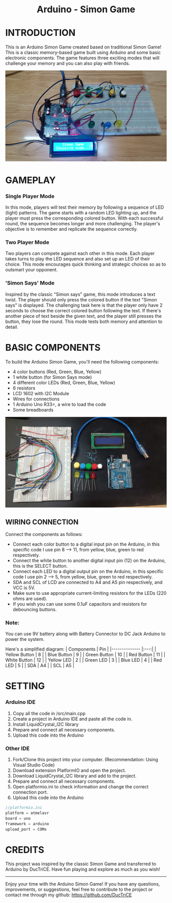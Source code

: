 <h1 style="text-align: center;">Arduino - Simon Game</h1>

# INTRODUCTION

This is an Arduino Simon Game created based on traditional Simon Game! This is a classic memory-based game built using Arduino and some basic electronic components. The game features three exciting modes that will challenge your memory and you can also play with friends.

![Simon Game](images/simon_game.jpg)

# GAMEPLAY

### Single Player Mode
In this mode, players will test their memory by following a sequence of LED (light) patterns. The game starts with a random LED lighting up, and the player must press the corresponding colored button. With each successful round, the sequence becomes longer and more challenging. The player's objective is to remember and replicate the sequence correctly.

### Two Player Mode
Two players can compete against each other in this mode. Each player takes turns to play the LED sequence and also set up an LED of their choice. This mode encourages quick thinking and strategic choices so as to outsmart your opponent.

### 'Simon Says' Mode
Inspired by the classic "Simon says" game, this mode introduces a text twist. The player should only press the colored button if the text "Simon says" is displayed. The challenging task here is that the player only have 2 seconds to choose the correct colored button following the text. If there's another piece of text beside the given text, and the player still presses the button, they lose the round. This mode tests both memory and attention to detail.

# BASIC COMPONENTS

To build the Arduino Simon Game, you'll need the following components:

- 4 color buttons (Red, Green, Blue, Yellow)
- 1 white button (for Simon Says mode)
- 4 different color LEDs (Red, Green, Blue, Yellow)
- 6 resistors
- LCD 1602 with I2C Module
- Wires for connections
- 1 Arduino Uno R33=, a wire to load the code
- Some breadboards

![Components](images/components.jpg)

## WIRING CONNECTION

Connect the components as follows:

- Connect each color button to a digital input pin on the Arduino, in this specific code I use pin 8 --> 11, from yellow, blue, green to red respectively.
- Connect the white button to another digital input pin (12) on the Arduino, this is the SELECT button.
- Connect each LED to a digital output pin on the Arduino, in this specific code I use pin 2 --> 5, from yellow, blue, green to red respectively.
- SDA and SCL of LCD are connected to A4 and A5 pin respectively, and VCC is 5V.
- Make sure to use appropriate current-limiting resistors for the LEDs (220 ohms are used).
- If you wish you can use some 0.1uF capacitors and resistors for debouncing buttons.

### Note: 
You can use 9V battery along with Battery Connector to DC Jack Arduino to power the system. 


Here's a simplified diagram:
| Components    | Pin |
|-------------- |:---:|
| Yellow Button |  8  |
| Blue Button   |  9  |
| Green Button  |  10 |
| Red Button    |  11 |
| White Button  |  12 |
| Yellow LED    |  2  |
| Green LED     |  3  |
| Blue LED      |  4  |
| Red LED       |  5  |
| SDA           |  A4 |
| SCL           |  A5 |

# SETTING 

### Arduino IDE
1. Copy all the code in /src/main.cpp
2. Create a project in Arduino IDE and paste all the code in.
3. Install LiquidCrystal_I2C library
4. Prepare and connect all necessary components.
5. Upload this code into the Arduino


### Other IDE
1. Fork/Clone this project into your computer. (Recommendation: Using Visual Studio Code)
2. Download extension PlatformIO and open the project.
3. Download LiquidCrystal_I2C library and add to the project.
3. Prepare and connect all necessary components.
5. Open platformio.ini to check information and change the correct connection port.
6. Upload this code into the Arduino

```cpp
//platformio.ini
platform = atmelavr
board = uno
framework = arduino
upload_port = COMx   
```

# CREDITS

This project was inspired by the classic Simon Game and transferred to Arduino by DucTriCE. Have fun playing and explore as much as you wish!

---

Enjoy your time with the Arduino Simon Game! If you have any questions, improvements, or suggestions, feel free to contribute to the project or contact me through my github: https://github.com/DucTriCE


